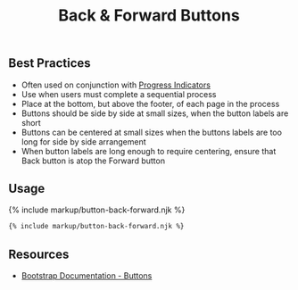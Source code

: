 ﻿---
title: Back & Forward Buttons
summary: Back & Forward buttons allow users to move through a sequential process.
tags: components, buttons
layout: guide
eleventyNavigation:
  key: Back and Forward Buttons
  parent: Components
  order: 80
  excerpt: Back & Forward buttons allow users to move through a sequential process.
  img: /img/illustrations/illus-buttons-back-fwd.svg
---

## Best Practices

- Often used on conjunction with [Progress Indicators](/components/progress)
- Use when users must complete a sequential process
- Place at the bottom, but above the footer, of each page in the process
- Buttons should be side by side at small sizes, when the button labels are short
- Buttons can be centered at small sizes when the buttons labels are too long for side by side arrangement
- When button labels are long enough to require centering, ensure that Back button is atop the Forward button

## Usage

{% include markup/button-back-forward.njk %}

``` html
{% include markup/button-back-forward.njk %}
```

## Resources

* <a href="https://getbootstrap.com/docs/4.5/components/buttons/" target="_blank">Bootstrap Documentation - Buttons</a>

